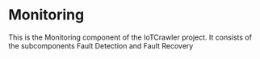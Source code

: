 # Monitoring

This is the Monitoring component of the IoTCrawler project. It consists of the subcomponents Fault Detection and Fault Recovery
